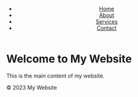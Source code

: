 <!DOCTYPE html>
<html>
<head>
	<title>Sujit Man Shrestha</title>
	<meta charset="UTF-8">
	<meta name="viewport" content="width=device-width, initial-scale=1.0">
	<link rel="stylesheet" href="styles.css">
</head>
<body>
	<header>
		<nav>
			<ul>
				<li><a href="#">Home</a></li>
				<li><a href="#">About</a></li>
				<li><a href="#">Services</a></li>
				<li><a href="#">Contact</a></li>
			</ul>
		</nav>
	</header>
	<main>
		<h1>Welcome to My Website</h1>
		<p>This is the main content of my website.</p>
	</main>
	<footer>
		<p>&copy; 2023 My Website</p>
	</footer>
</body>
</html>
